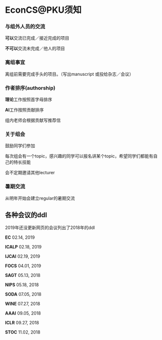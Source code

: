 # EconCS@PKU须知

### 与组外人员的交流

**可以**交流已完成／接近完成的项目

**不可以**交流未完成／他人的项目



### 离组事宜

离组前需要完成手头的项目。（写出manuscript 或投给杂志／会议）



### 作者排序(authorship)

**理论**工作按照首字母排序

**AI**工作按照贡献排序

组内老师会根据贡献写推荐信



### 关于组会

鼓励同学们参加

每次组会有一个topic，感兴趣的同学可以报名讲某个topic，希望同学们都能有自己的特长技能

会不定期邀请其他lecturer



### 暑期交流

从明年开始会建立regular的暑期交流



## 各种会议的ddl

2019年还没更新网页的会议列出了2018年的ddl

**EC** 02.14, 2019

**ICALP** 02.18, 2019

**IJCAI** 02.19, 2019

**FOCS** 04.01, 2019

**SAGT** 05.13, 2018

**NIPS** 05.18, 2018

**SODA** 07.05, 2018

**WINE**  07.27, 2018

**AAAI** 09.05, 2018

**ICLR** 09.27, 2018

**STOC** 11.02, 2018





